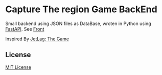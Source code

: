 
# Capture The region Game BackEnd

Small backend using JSON files as DataBase, wroten in Python using [FastAPI](https://fastapi.tiangolo.com/).
See [Front](https://github.com/KenjiEtsu/Capture-The-region-Game)

Inspired By [JetLag: The Game](https://www.youtube.com/c/jetlagthegame) 
## License

[MIT License](https://choosealicense.com/licenses/mit/)

